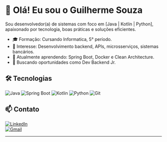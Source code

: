 # 👋 Olá! Eu sou o Guilherme Souza

Sou desenvolvedor(a) de sistemas com foco em [Java | Kotlin | Python], apaixonado por tecnologia, boas práticas e soluções eficientes.

- 🎓 Formação: Cursando Informatica, 5° período.
- 💼 Interesse: Desenvolvimento backend, APIs, microsserviços, sistemas bancários.
- 🌱 Atualmente aprendendo: Spring Boot, Docker e Clean Architecture.
- 🚀 Buscando oportunidades como Dev Backend Jr.

## 🛠️ Tecnologias

![Java](https://img.shields.io/badge/-Java-007396?style=flat&logo=java)
![Spring Boot](https://img.shields.io/badge/-SpringBoot-6DB33F?style=flat&logo=springboot)
![Kotlin](https://img.shields.io/badge/-Kotlin-0095D5?style=flat&logo=kotlin)
![Python](https://img.shields.io/badge/-Python-3776AB?style=flat&logo=python)
![Git](https://img.shields.io/badge/-Git-F05032?style=flat&logo=git)

## 📫 Contato

[![LinkedIn](https://img.shields.io/badge/-LinkedIn-blue?style=flat&logo=linkedin)](https://linkedin.com/in/seuusuario)  
[![Gmail](https://img.shields.io/badge/-Email-red?style=flat&logo=gmail)](mailto:seuemail@gmail.com)


---

